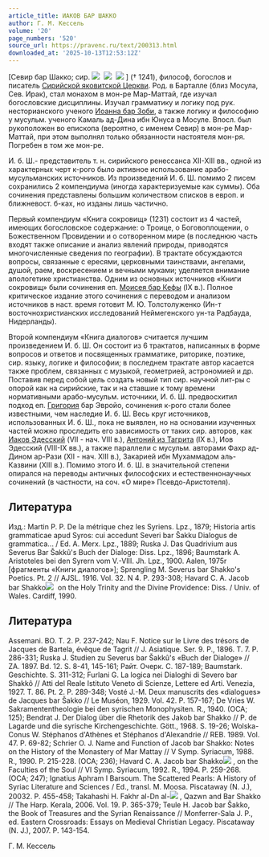 ```yaml
---
article_title: ИАКОВ БАР ШАККО
author: Г. М. Кессель
volume: '20'
page_numbers: '520'
source_url: https://pravenc.ru/text/200313.html
downloaded_at: '2025-10-13T12:53:12Z'
---
```


[Севир бар Шакко; сир. ![](https://pravenc.ru/char/26094/Ox60x60x84/image.png)  ![](https://pravenc.ru/char/26094/x82C/image.png)  ![](https://pravenc.ru/char/26094/BOx7etx5b/image.png) ] († 1241), философ, богослов и писатель [Сирийской яковитской Церкви](<https://pravenc.ru/text/Сирийская яковитская Церквь.html>). Род. в Барталле (близ Мосула, Сев. Ирак), стал монахом в мон-ре Мар-Маттай, где изучал богословские дисциплины. Изучал грамматику и логику под рук. несторианского ученого [Иоанна бар Зоби](<https://pravenc.ru/text/Иоанна бар Зоби.html>), а также логику и философию у мусульм. ученого Камаль ад-Дина ибн Юнуса в Мосуле. Впосл. был рукоположен во епископа (вероятно, с именем Севир) в мон-ре Мар-Маттай, при этом выполнял только обязанности настоятеля мон-ря. Погребен в том же мон-ре.

И. б. Ш.- представитель т. н. сирийского ренессанса XII-XIII вв., одной из характерных черт к-рого было активное использование арабо-мусульманских источников. Из произведений И. б. Ш. помимо 2 писем сохранились 2 компендиума (иногда характеризуемые как суммы). Оба сочинения представлены большим количеством списков в европ. и ближневост. б-ках, но изданы лишь частично.

Первый компендиум «Книга сокровищ» (1231) состоит из 4 частей, имеющих богословское содержание: о Троице, о Боговоплощении, о Божественном Провидении и о сотворенном мире (в последнюю часть входят также описание и анализ явлений природы, приводятся многочисленные сведения по географии). В трактате обсуждаются вопросы, связанные с ересями, церковными таинствами, ангелами, душой, раем, воскресением и вечными муками; уделяется внимание апологетике христианства. Одним из основных источников «Книги сокровищ» были сочинения еп. [Моисея бар Кефы](<https://pravenc.ru/text/Моисея бар Кефы.html>) (IX в.). Полное критическое издание этого сочинения с переводом и анализом источников в наст. время готовит М. Ю. Толстолуженко (Ин-т восточнохристианских исследований Неймегенского ун-та Радбауда, Нидерланды).

Второй компендиум «Книга диалогов» считается лучшим произведением И. б. Ш. Он состоит из 6 трактатов, написанных в форме вопросов и ответов и посвященных грамматике, риторике, поэтике, сир. языку, логике и философии; в последнем трактате автор касается также проблем, связанных с музыкой, геометрией, астрономией и др. Поставив перед собой цель создать новый тип сир. научной лит-ры с опорой как на сирийские, так и на ставшие к тому времени нормативными арабо-мусульм. источники, И. б. Ш. предвосхитил подход еп. [Григория](https://pravenc.ru/text/Григорий.html) бар Эвройо, сочинения к-рого стали более известными, чем наследие И. б. Ш. Весь круг источников, использованных И. б. Ш., пока не выявлен, но на основании изученных частей можно проследить его зависимость от таких сир. авторов, как [Иаков Эдесский](<https://pravenc.ru/text/Иаков Эдесский.html>) (VII - нач. VIII в.), [Антоний из Тагрита](<https://pravenc.ru/text/Антоний из Тагрита.html>) (IX в.), Иов Эдесский (VIII-IX вв.), а также параллели с мусульм. авторами Фахр ад-Дином ар-Рази (XII - нач. XIII в.), Закарией ибн Мухаммадом аль-Казвини (XIII в.). Помимо этого И. б. Ш. в значительной степени опирался на переводы античных философских и естественнонаучных сочинений (в частности, на соч. «О мире» Псевдо-Аристотеля).

## Литература

Изд.: Martin Р. Р. De la métrique chez les Syriens. Lpz., 1879; Historia artis grammaticae apud Syros: cui accedunt Severi bar Šakku Dialogus de grammatica... / Ed. A. Merx. Lpz., 1889; Ruska J. Das Quadrivium aus Severus Bar Šakkû's Buch der Dialoge: Diss. Lpz., 1896; Baumstark A. Aristoteles bei den Syrern vom V.-VIII. Jh. Lpz., 1900. Aalen, 1975r [фрагменты «Книги диалогов»]; Sprengling M. Severus bar Shakko's Poetics. Pt. 2 // AJSL. 1916. Vol. 32. N 4. P. 293-308; Havard C. A. Jacob bar Shakko![](https://pravenc.ru/char/26150/x5cx5c/image.png)  on the Holy Trinity and the Divine Providence: Diss. / Univ. of Wales. Cardiff, 1990.

## Литература

Assemani. BO. T. 2. P. 237-242; Nau F. Notice sur le Livre des trésors de Jacques de Bartela, évêque de Tagrit // J. Asiatique. Ser. 9. P., 1896. T. 7. P. 286-331; Ruska J. Studien zu Severus bar Šakkû's «Buch der Dialoge» // ZA. 1897. Bd. 12. S. 8-41, 145-161; Райт. Очерк. С. 187-189; Baumstark. Geschichte. S. 311-312; Furlani G. La logica nei Dialoghi di Severo bar Shakkô // Atti del Reale Istituto Veneto di Scienze, Lettere ed Arti. Venezia, 1927. T. 86. Pt. 2. P. 289-348; Vosté J.-M. Deux manuscrits des «dialogues» de Jacques bar Šakko // Le Muséon, 1929. Vol. 42. P. 157-167; De Vries W. Sakramententheologie bei den syrischen Monophysiten. R., 1940. (OCA; 125); Bendrat J. Der Dialog über die Rhetorik des Jakob bar Shakko // P. de Lagarde und die syrische Kirchengeschichte. Gött., 1968. S. 19-26; Wolska-Conus W. Stéphanos d'Athènes et Stéphanos d'Alexandrie // REB. 1989. Vol. 47. P. 69-82; Schrier O. J. Name and Function of Jacob bar Shakko: Notes on the History of the Monastery of Mar Mattay // V Symp. Syriacum, 1988. R., 1990. P. 215-228. (OCA; 236); Havard C. A. Jacob bar Shakko![](https://pravenc.ru/char/26150/x5cx5c/image.png) , on the Faculties of the Soul // VI Symp. Syriacum, 1992. R., 1994. P. 259-268. (OCA; 247); Ignatius Aphram I Barsoum. The Scattered Pearls: A History of Syriac Literature and Sciences / Ed., transl. M. Moosa. Piscataway (N. J.), 20032. Р. 455-458; Takahashi H. Fakhr al-Dn al-![](https://pravenc.ru/char/26150/Rax90/image.png) , Qazwn and Bar Shakko // The Harp. Kerala, 2006. Vol. 19. P. 365-379; Teule H. Jacob bar Šakko, the Book of Treasures and the Syrian Renaissance // Monferrer-Sala J. P., ed. Eastern Crossroads: Essays on Medieval Christian Legacy. Piscataway (N. J.), 2007. P. 143-154.

Г. М. Кессель
